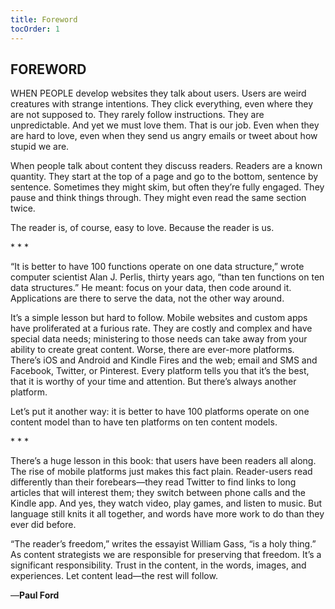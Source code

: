 ```yaml
---
title: Foreword
tocOrder: 1
---
```

## FOREWORD

WHEN PEOPLE develop websites they talk about users. Users are weird creatures with strange intentions. They click everything, even where they are not supposed to. They rarely follow instructions. They are unpredictable. And yet we must love them. That is our job. Even when they are hard to love, even when they send us angry emails or tweet about how stupid we are.

When people talk about content they discuss readers. Readers are a known quantity. They start at the top of a page and go to the bottom, sentence by sentence. Sometimes they might skim, but often they’re fully engaged. They pause and think things through. They might even read the same section twice.

The reader is, of course, easy to love. Because the reader is us.

\* \* \*

“It is better to have 100 functions operate on one data structure,” wrote computer scientist Alan J. Perlis, thirty years ago, “than ten functions on ten data structures.” He meant: focus on your data, then code around it. Applications are there to serve the data, not the other way around.

It’s a simple lesson but hard to follow. Mobile websites and custom apps have proliferated at a furious rate. They are costly and complex and have special data needs; ministering to those needs can take away from your ability to create great content. Worse, there are ever-more platforms. There’s iOS and Android and Kindle Fires and the web; email and SMS and Facebook, Twitter, or Pinterest. Every platform tells you that it’s the best, that it is worthy of your time and attention. But there’s always another platform.

Let’s put it another way: it is better to have 100 platforms operate on one content model than to have ten platforms on ten content models.

\* \* \*

There’s a huge lesson in this book: that users have been readers all along. The rise of mobile platforms just makes this fact plain. Reader-users read differently than their forebears—they read Twitter to find links to long articles that will interest them; they switch between phone calls and the Kindle app. And yes, they watch video, play games, and listen to music. But language still knits it all together, and words have more work to do than they ever did before.

“The reader’s freedom,” writes the essayist William Gass, “is a holy thing.” As content strategists we are responsible for preserving that freedom. It’s a significant responsibility. Trust in the content, in the words, images, and experiences. Let content lead—the rest will follow.

—**Paul Ford**

